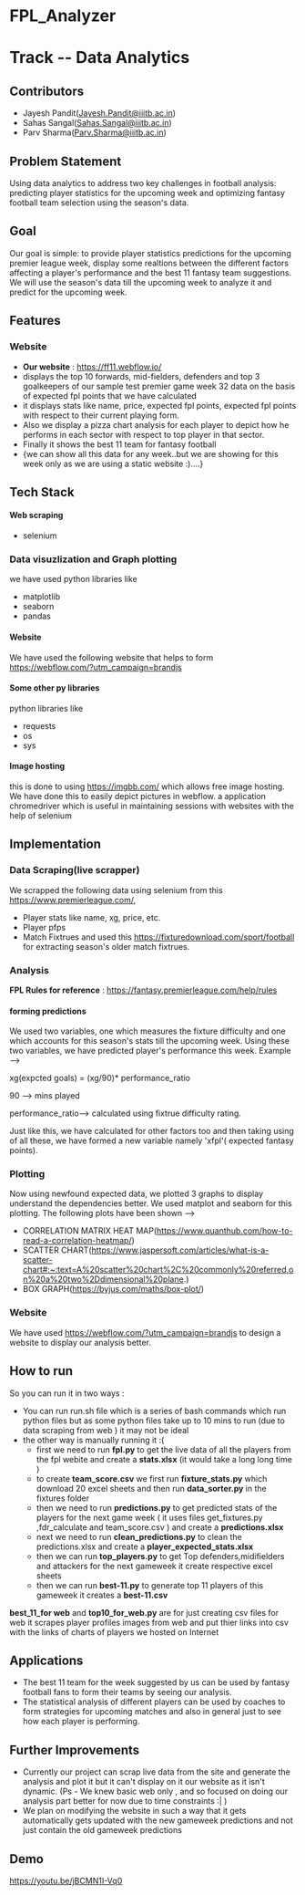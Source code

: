 # FPL_Analyzer

# Track -- Data Analytics

## Contributors

- Jayesh Pandit(Jayesh.Pandit@iiitb.ac.in)
- Sahas Sangal(Sahas.Sangal@iiitb.ac.in)
- Parv Sharma(Parv.Sharma@iiitb.ac.in)

## Problem Statement

Using data analytics to address two key challenges in football analysis: predicting player statistics for the upcoming week and optimizing fantasy football team selection using the season's data.

## Goal

Our goal is simple: to provide player statistics predictions for the upcoming premier league week, display some realtions between the different factors affecting a player's performance and the best 11 fantasy team suggestions.
We will use the season's data till the upcoming week to analyze it and predict for the upcoming week.

## Features

### Website
- **Our website** :  https://ff11.webflow.io/
- displays the top 10 forwards, mid-fielders, defenders and top 3 goalkeepers of our sample test premier game week 32 data on the basis of expected fpl points that we have calculated
- it displays stats like name, price, expected fpl points, expected fpl points with respect to their current playing form.
- Also we display a pizza chart analysis for each player to depict how he performs in each sector with respect to top player in that sector.
- Finally it shows the best 11 team for fantasy football
- {we can show all this data for any week..but we are showing for this week only as we are using a static website :)....}

## Tech Stack

#### Web scraping

- selenium

### Data visuzlization and Graph plotting

we have used python libraries like

- matplotlib
- seaborn
- pandas

#### Website

We have used the following website that helps to form
https://webflow.com/?utm_campaign=brandjs

#### Some other py libraries

python libraries like

- requests
- os
- sys

#### Image hosting

this is done to using https://imgbb.com/
which allows free image hosting.
We have done this to easily depict pictures
in webflow.
a application chromedriver which is useful
in maintaining sessions with websites with the help of selenium

## Implementation

### Data Scraping(live scrapper)

We scrapped the following data using selenium from this https://www.premierleague.com/,

- Player stats like name, xg, price, etc.
- Player pfps
- Match Fixtrues
  and used this https://fixturedownload.com/sport/football for extracting season's older match fixtrues.

### Analysis
**FPL Rules for reference** : https://fantasy.premierleague.com/help/rules 
#### forming predictions

We used two variables, one which measures the fixture difficulty and one which accounts for this season's stats till the upcoming week.
Using these two variables, we have predicted player's performance this week.
Example -->

xg(expcted goals) = (xg/90)\* performance_ratio

90 --> mins played

performance_ratio--> calculated using fixtrue difficulty rating.

Just like this, we have calculated for other factors too and then taking using of all these, we have formed a new variable namely 'xfpl'( expected fantasy points).

### Plotting

Now using newfound expected data, we plotted 3 graphs to display understand the dependencies better.
We used matplot and seaborn for this plotting.
The following plots have been shown -->

- CORRELATION MATRIX HEAT MAP(https://www.quanthub.com/how-to-read-a-correlation-heatmap/)
- SCATTER CHART(https://www.jaspersoft.com/articles/what-is-a-scatter-chart#:~:text=A%20scatter%20chart%2C%20commonly%20referred,on%20a%20two%2Ddimensional%20plane.)
- BOX GRAPH(https://byjus.com/maths/box-plot/)
  ‍

### Website

We have used https://webflow.com/?utm_campaign=brandjs to design a website to display our analysis better.

## How to run

So you can run it in two ways :

- You can run run.sh file which is a series of bash commands which run python files but as some python files take up to 10 mins to run (due to data scraping from web ) it may not be ideal
- the other way is manually running it :(
  - first we need to run **fpl.py** to get the live data of all the players from the fpl webite and create a **stats.xlsx** (it would take a long long time )
  - to create **team_score.csv** we first run **fixture_stats.py** which download 20 excel sheets and then run **data_sorter.py** in the fixtures folder
  - then we need to run **predictions.py** to get predicted stats of the players for the next game week ( it uses files get_fixtures.py ,fdr_calculate and team_score.csv ) and create a **predictions.xlsx**
  - next we need to run **clean_predictions.py** to clean the predictions.xlsx and create a **player_expected_stats.xlsx**
  - then we can run **top_players.py** to get Top defenders,midifielders and attackers for the next gameweek it create respective excel sheets
  - then we can run **best-11.py** to generate top 11 players of this gameweek it creates a **best-11.csv**

**best_11_for web** and **top10_for_web.py** are for just creating csv files for web it scrapes player profiles images from web and put thier links into csv with the links of charts of players we hosted on Internet

## Applications

- The best 11 team for the week suggested by us can be used by fantasy football fans to form their teams by seeing our analysis.
- The statistical analysis of different players can be used by coaches to form strategies for upcoming matches and also in general just to see how each player is performing.

## Further Improvements

- Currently our project can scrap live data from the site and generate the analysis and plot it but it can't display on it our website as it isn't dynamic.
  (Ps - We knew basic web only , and so focused on doing our analysis part better for now due to time constraints :| )
- We plan on modifying the website in such a way that it gets automatically gets updated with the new gameweek predictions and not just contain the old gameweek predictions

## Demo

https://youtu.be/jBCMN1I-Vq0
